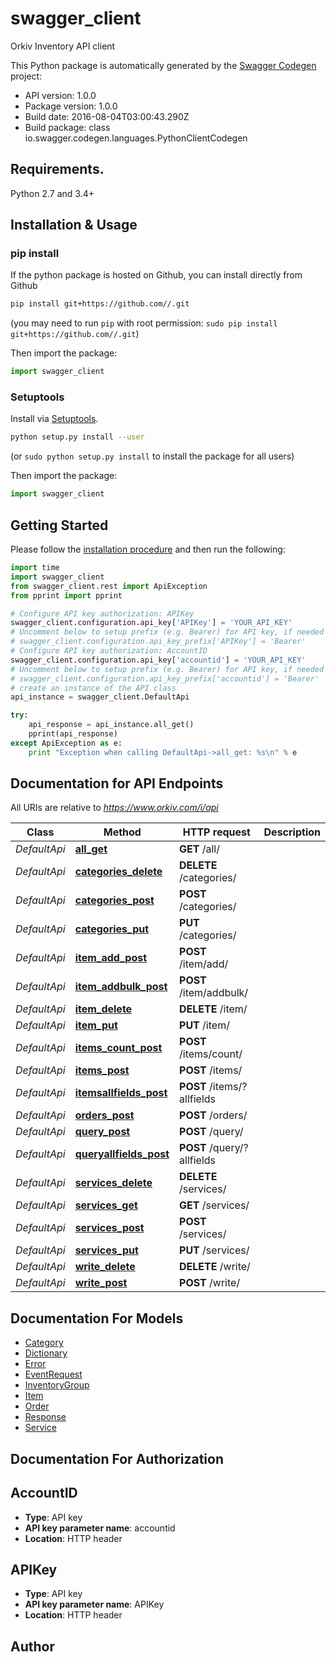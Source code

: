 # swagger_client
Orkiv Inventory API client 

This Python package is automatically generated by the [Swagger Codegen](https://github.com/swagger-api/swagger-codegen) project:

- API version: 1.0.0
- Package version: 1.0.0
- Build date: 2016-08-04T03:00:43.290Z
- Build package: class io.swagger.codegen.languages.PythonClientCodegen

## Requirements.

Python 2.7 and 3.4+

## Installation & Usage
### pip install

If the python package is hosted on Github, you can install directly from Github

```sh
pip install git+https://github.com//.git
```
(you may need to run `pip` with root permission: `sudo pip install git+https://github.com//.git`)

Then import the package:
```python
import swagger_client 
```

### Setuptools

Install via [Setuptools](http://pypi.python.org/pypi/setuptools).

```sh
python setup.py install --user
```
(or `sudo python setup.py install` to install the package for all users)

Then import the package:
```python
import swagger_client
```

## Getting Started

Please follow the [installation procedure](#installation--usage) and then run the following:

```python
import time
import swagger_client
from swagger_client.rest import ApiException
from pprint import pprint

# Configure API key authorization: APIKey
swagger_client.configuration.api_key['APIKey'] = 'YOUR_API_KEY'
# Uncomment below to setup prefix (e.g. Bearer) for API key, if needed
# swagger_client.configuration.api_key_prefix['APIKey'] = 'Bearer'
# Configure API key authorization: AccountID
swagger_client.configuration.api_key['accountid'] = 'YOUR_API_KEY'
# Uncomment below to setup prefix (e.g. Bearer) for API key, if needed
# swagger_client.configuration.api_key_prefix['accountid'] = 'Bearer'
# create an instance of the API class
api_instance = swagger_client.DefaultApi

try:
    api_response = api_instance.all_get()
    pprint(api_response)
except ApiException as e:
    print "Exception when calling DefaultApi->all_get: %s\n" % e

```

## Documentation for API Endpoints

All URIs are relative to *https://www.orkiv.com/i/api*

Class | Method | HTTP request | Description
------------ | ------------- | ------------- | -------------
*DefaultApi* | [**all_get**](docs/DefaultApi.md#all_get) | **GET** /all/ | 
*DefaultApi* | [**categories_delete**](docs/DefaultApi.md#categories_delete) | **DELETE** /categories/ | 
*DefaultApi* | [**categories_post**](docs/DefaultApi.md#categories_post) | **POST** /categories/ | 
*DefaultApi* | [**categories_put**](docs/DefaultApi.md#categories_put) | **PUT** /categories/ | 
*DefaultApi* | [**item_add_post**](docs/DefaultApi.md#item_add_post) | **POST** /item/add/ | 
*DefaultApi* | [**item_addbulk_post**](docs/DefaultApi.md#item_addbulk_post) | **POST** /item/addbulk/ | 
*DefaultApi* | [**item_delete**](docs/DefaultApi.md#item_delete) | **DELETE** /item/ | 
*DefaultApi* | [**item_put**](docs/DefaultApi.md#item_put) | **PUT** /item/ | 
*DefaultApi* | [**items_count_post**](docs/DefaultApi.md#items_count_post) | **POST** /items/count/ | 
*DefaultApi* | [**items_post**](docs/DefaultApi.md#items_post) | **POST** /items/ | 
*DefaultApi* | [**itemsallfields_post**](docs/DefaultApi.md#itemsallfields_post) | **POST** /items/?allfields | 
*DefaultApi* | [**orders_post**](docs/DefaultApi.md#orders_post) | **POST** /orders/ | 
*DefaultApi* | [**query_post**](docs/DefaultApi.md#query_post) | **POST** /query/ | 
*DefaultApi* | [**queryallfields_post**](docs/DefaultApi.md#queryallfields_post) | **POST** /query/?allfields | 
*DefaultApi* | [**services_delete**](docs/DefaultApi.md#services_delete) | **DELETE** /services/ | 
*DefaultApi* | [**services_get**](docs/DefaultApi.md#services_get) | **GET** /services/ | 
*DefaultApi* | [**services_post**](docs/DefaultApi.md#services_post) | **POST** /services/ | 
*DefaultApi* | [**services_put**](docs/DefaultApi.md#services_put) | **PUT** /services/ | 
*DefaultApi* | [**write_delete**](docs/DefaultApi.md#write_delete) | **DELETE** /write/ | 
*DefaultApi* | [**write_post**](docs/DefaultApi.md#write_post) | **POST** /write/ | 


## Documentation For Models

 - [Category](docs/Category.md)
 - [Dictionary](docs/Dictionary.md)
 - [Error](docs/Error.md)
 - [EventRequest](docs/EventRequest.md)
 - [InventoryGroup](docs/InventoryGroup.md)
 - [Item](docs/Item.md)
 - [Order](docs/Order.md)
 - [Response](docs/Response.md)
 - [Service](docs/Service.md)


## Documentation For Authorization


## AccountID

- **Type**: API key
- **API key parameter name**: accountid
- **Location**: HTTP header

## APIKey

- **Type**: API key
- **API key parameter name**: APIKey
- **Location**: HTTP header


## Author



